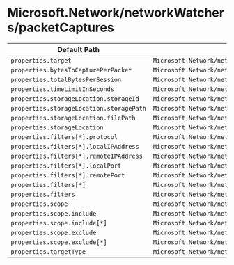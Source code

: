 # Microsoft.Network/networkWatchers/packetCaptures

| Default Path | Alias |
|---|---|
| `properties.target` | `Microsoft.Network/networkWatchers/packetCaptures/target` |
| `properties.bytesToCapturePerPacket` | `Microsoft.Network/networkWatchers/packetCaptures/bytesToCapturePerPacket` |
| `properties.totalBytesPerSession` | `Microsoft.Network/networkWatchers/packetCaptures/totalBytesPerSession` |
| `properties.timeLimitInSeconds` | `Microsoft.Network/networkWatchers/packetCaptures/timeLimitInSeconds` |
| `properties.storageLocation.storageId` | `Microsoft.Network/networkWatchers/packetCaptures/storageLocation.storageId` |
| `properties.storageLocation.storagePath` | `Microsoft.Network/networkWatchers/packetCaptures/storageLocation.storagePath` |
| `properties.storageLocation.filePath` | `Microsoft.Network/networkWatchers/packetCaptures/storageLocation.filePath` |
| `properties.storageLocation` | `Microsoft.Network/networkWatchers/packetCaptures/storageLocation` |
| `properties.filters[*].protocol` | `Microsoft.Network/networkWatchers/packetCaptures/filters[*].protocol` |
| `properties.filters[*].localIPAddress` | `Microsoft.Network/networkWatchers/packetCaptures/filters[*].localIPAddress` |
| `properties.filters[*].remoteIPAddress` | `Microsoft.Network/networkWatchers/packetCaptures/filters[*].remoteIPAddress` |
| `properties.filters[*].localPort` | `Microsoft.Network/networkWatchers/packetCaptures/filters[*].localPort` |
| `properties.filters[*].remotePort` | `Microsoft.Network/networkWatchers/packetCaptures/filters[*].remotePort` |
| `properties.filters[*]` | `Microsoft.Network/networkWatchers/packetCaptures/filters[*]` |
| `properties.filters` | `Microsoft.Network/networkWatchers/packetCaptures/filters` |
| `properties.scope` | `Microsoft.Network/networkWatchers/packetCaptures/scope` |
| `properties.scope.include` | `Microsoft.Network/networkWatchers/packetCaptures/scope.include` |
| `properties.scope.include[*]` | `Microsoft.Network/networkWatchers/packetCaptures/scope.include[*]` |
| `properties.scope.exclude` | `Microsoft.Network/networkWatchers/packetCaptures/scope.exclude` |
| `properties.scope.exclude[*]` | `Microsoft.Network/networkWatchers/packetCaptures/scope.exclude[*]` |
| `properties.targetType` | `Microsoft.Network/networkWatchers/packetCaptures/targetType` |

